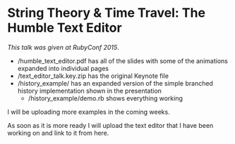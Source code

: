 # String Theory & Time Travel: The Humble Text Editor
*This talk was given at RubyConf 2015*.

- /humble\_text\_editor.pdf has all of the slides with some of the animations expanded into individual pages
- /text\_editor\_talk.key.zip has the original Keynote file
- /history\_example/ has an expanded version of the simple branched history implementation shown in the presentation
  - /history\_example/demo.rb shows everything working

I will be uploading more examples in the coming weeks.

As soon as it is more ready I will upload the text editor that I have been working on and link to it from here.
